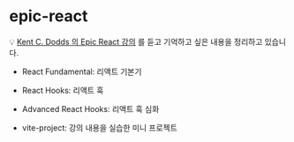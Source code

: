# epic-react

💡 [Kent C. Dodds 의 Epic React 강의](https://epicreact.dev) 를 듣고 기억하고 싶은 내용을 정리하고 있습니다.  

- React Fundamental: 리액트 기본기
- React Hooks: 리액트 훅
- Advanced React Hooks: 리액트 훅 심화

- vite-project: 강의 내용을 실습한 미니 프로젝트

